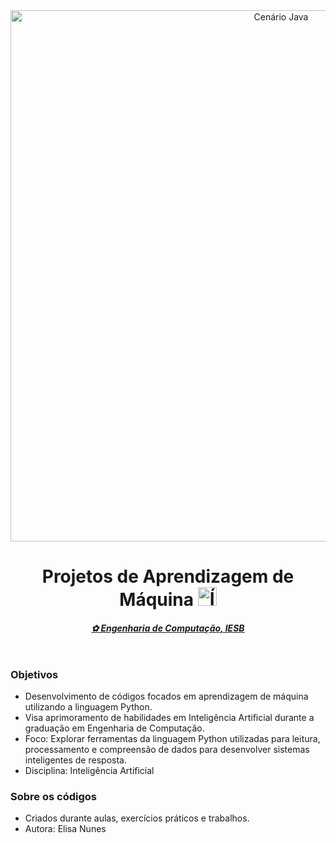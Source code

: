 <html>
<header>
  <img src="https://lh3.googleusercontent.com/pw/AP1GczNgtYnLuI3k0sI_Vntb4hirjP_VY1PCf-nbp9zubPZZuS6vnYGeXt2AGeB9xDrYe1uh-a7exKCewJkl0g5fG7PYVHcjwnLZOdS2d0_GUeqQyjzx7UkYATui5L5PN8KDVFSoBgJxyDXKjq3WsSH3qsmI=w1800-h300-s-no-gm?authuser=0" alt="Cenário Java" border="0" width="850"/>
  <h1>Projetos de Aprendizagem de Máquina <img src="https://lh3.googleusercontent.com/pw/AP1GczNSSDI5ktnHtnhtBzfoyXiHImEJZDWrN2RQf1eTR05cxQbNz71dwbYklEotqbcdLAA3Her9yp7_59mw0LcbR-XdbQjLWxrANQW1dYhSLQx2MbPGvPzTZHvMjQsW1bxtyx_jAM61dUkgBjjRupZSW62y=w512-h512-s-no-gm?authuser=0" alt="Ícone de Computador" border="0" width="30" /></h1>
  <h4><u><i>✿ Engenharia de Computação, IESB</i></u></h4>
</header>
</html>

### Objetivos
- Desenvolvimento de códigos focados em aprendizagem de máquina utilizando a linguagem Python.
- Visa aprimoramento de habilidades em Inteligência Artificial durante a graduação em Engenharia de Computação.
- Foco: Explorar ferramentas da linguagem Python utilizadas para leitura, processamento e compreensão de dados para desenvolver sistemas inteligentes de resposta. 
- Disciplina: Inteligência Artificial

### Sobre os códigos
- Criados durante aulas, exercícios práticos e trabalhos.
- Autora: Elisa Nunes